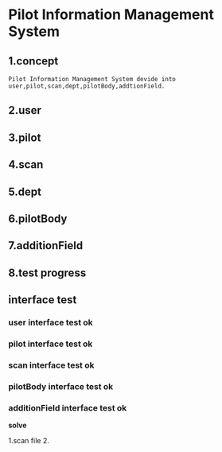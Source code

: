 # **Pilot Information Management System**

## 1.concept
    Pilot Information Management System devide into user,pilot,scan,dept,pilotBody,addtionField.
## 2.user
     
## 3.pilot

## 4.scan

## 5.dept

## 6.pilotBody

## 7.additionField

## 8.test progress

## interface test
### user interface test ok
### pilot interface test ok 
### scan interface test ok
### pilotBody interface test ok
### additionField interface test ok


**solve**  

1.scan file
2.